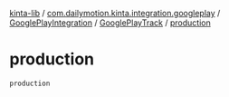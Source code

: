 [kinta-lib](../../../index.md) / [com.dailymotion.kinta.integration.googleplay](../../index.md) / [GooglePlayIntegration](../index.md) / [GooglePlayTrack](index.md) / [production](./production.md)

# production

`production`